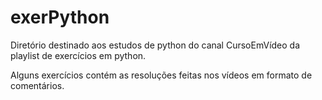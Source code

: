# exerPython
Diretório destinado aos estudos  de python do canal CursoEmVídeo da playlist de exercícios em python.

Alguns exercícios contém as resoluções feitas nos vídeos em formato de comentários.
